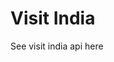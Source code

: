 # Visit India
<!-- [![Netlify Status](https://api.netlify.com/api/v1/badges/93b754b1-87d7-4f57-a8d5-8031f1d1988c/deploy-status)](https://app.netlify.com/sites/visindia/deploys) -->

<!-- <iframe src="https://visindia.netlify.app/" width="100%" height="500px"></iframe> -->

See visit india api here